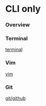 CLI only
===============

### Overview

### Terminal
[terminal](/terminal)

### Vim
[vim](./vim)

### Git
[git/github](/git)

